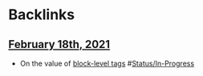 
# Backlinks
## [February 18th, 2021](<February 18th, 2021.md>)
- On the value of [block-level tags](<../block-level tags.md>) #[Status/In-Progress](<../Status/In-Progress.md>)


